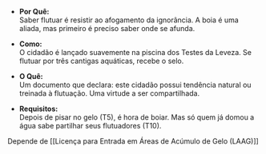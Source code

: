 - **Por Quê:**  
    Saber flutuar é resistir ao afogamento da ignorância. A boia é uma aliada, mas primeiro é preciso saber onde se afunda.
    
- **Como:**  
    O cidadão é lançado suavemente na piscina dos Testes da Leveza. Se flutuar por três cantigas aquáticas, recebe o selo.
    
- **O Quê:**  
    Um documento que declara: este cidadão possui tendência natural ou treinada à flutuação. Uma virtude a ser compartilhada.
    
- **Requisitos:**  
    Depois de pisar no gelo (T5), é hora de boiar. Mas só quem já domou a água sabe partilhar seus flutuadores (T10).

Depende de [[Licença para Entrada em Áreas de Acúmulo de Gelo (LAAG)]]
